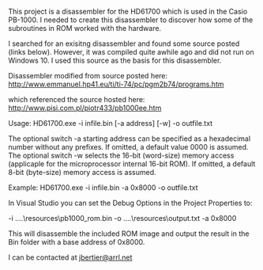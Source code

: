 This project is a disassembler for the HD61700 which is used in the Casio PB-1000.  I needed to create this disassembler to discover how some of the subroutines in ROM worked with the hardware.

I searched for an exisitng disassembler and found some source posted (links below).  However, it was compiled quite awhile ago and did not run on Windows 10.  I used this source as the basis for this disassembler.

Disassembler modified from source posted here:
http://www.emmanuel.hp41.eu/ti/ti-74/pc/pgm2b74/programs.htm

which referenced the source hosted here:
http://www.pisi.com.pl/piotr433/pb1000ee.htm

Usage: HD61700.exe -i infile.bin [-a address] [-w] -o outfile.txt

The optional switch -a starting address can be specified as a hexadecimal number without any prefixes. If omitted, a default value 0000 is assumed.
The optional switch -w selects the 16-bit (word-size) memory access (applicaple for the microprocessor internal 16-bit ROM). If omitted, a default 8-bit (byte-size) memory access is assumed.

Example: HD61700.exe -i infile.bin -a 0x8000 -o outfile.txt 

In Visual Studio you can set the Debug Options in the Project Properties to:

-i ..\..\resources\pb1000_rom.bin -o ..\..\resources\output.txt -a 0x8000

This will disassemble the included ROM image and output the result in the Bin folder with a base address of 0x8000.

I can be contacted at jbertier@arrl.net

